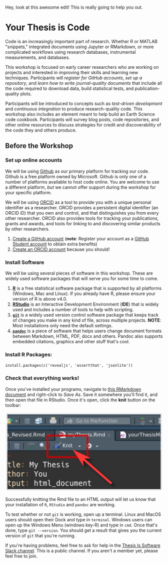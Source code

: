 Hey, look at this awesome edit!  This is really going to help you out.

# Your Thesis is Code

Code is an increasingly important part of research. Whether R or MATLAB "snippets," integrated documents using Jupyter or RMarkdown, or more complicated workflows using research databases, instrumental measurements, and databases.

This workshop is focused on early career researchers who are working on projects and interested in improving their skills and learning new techniques. Participants will _register for GitHub accounts_, _set up a repository_, and _learn how to write journal-quality documents_ that include all the code required to download data, build statistical tests, and publication-quality plots.

Participants will be introduced to concepts such as _test-driven development_ and _continuous integration_ to produce research-quality code. This workshop also includes an element meant to help build an Earth Science code cookbook. Participants will survey blog posts, code repositories, and other online resources to discuss strategies for credit and discoverability of the code they and others produce.

## Before the Workshop

### Set up online accounts

We will be using [Github](http://github.com) as our primary platform for tracking our code. Github is a free platform owned by Microsoft. Github is only one of a number of platforms available to host code online. You are welcome to use a different platform, _but_ we cannot offer support during the workshop for your specific platform.

We will be using [ORCID](http://orcid.org) as a tool to provide you with a unique personal identifier as a researcher. ORCID provides a persistent digital identifier (an ORCID iD) that you own and control, and that distinguishes you from every other researcher. ORCID also provides tools for tracking your publications, grants and awards, and tools for linking to and discovering similar products by other researchers.

1. [Create a GitHub account](http://github.com) (**note**: Register your account as a [GitHub Student account](https://education.github.com/students) to obtain extra benefits)
2. [Create an ORCID account](https://orcid.org/register) because you should!

### Install Software

We will be using several pieces of software in this workshop. These are widely used software packages that will serve you for some time to come.

1. [**R**](https://www.r-project.org/) is a free statistical software package that is supported by all platforms (Windows, Mac and Linux). If you already have R, please ensure your version of R is above v4.0.
2. [**RStudio**](https://rstudio.com/products/rstudio/download/) is an Interactive Development Environment (**IDE**) that is widely used and includes a number of tools to help with scripting.
3. [**`git`**](https://git-scm.com/book/en/v2/Getting-Started-Installing-Git) is a widely used version control software package that keeps track of changes you make in any kind of file, across multiple projects. **NOTE**: Most installations only need the default settings.
4. [**`pandoc`**](https://pandoc.org/installing.html) is a piece of software that helps users change document formats between Markdown, HTML, PDF, docx and others. Pandoc also supports embedded citations, graphics and other stuff that's cool.

### Install R Packages:

```
install.packages(c('revealjs', 'assertthat', 'jsonlite'))
```

### Check that everything works!

Once you've installed your programs, navigate to [this RMarkdown document](https://raw.githubusercontent.com/throughput-ec/ThesisIsCode/main/thesis/myThesis.Rmd) and right-click to _Save As_. Save it somewhere you'll find it, and then open that file in RStudio. Once it's open, click the **knit** button on the toolbar:

![](images/knitbutton.png)

Successfully knitting the Rmd file to an HTML output will let us know that your installation of `R`, `RStudio` and `pandoc` are working.

To test whether or not `git` is working, open up a terminal. Linux and MacOS users should open their Dock and type in `terminal`. Windows users can open up the Windows Menu (windows key-R) and type in `cmd`. Once that's done, type `git --version`. You should get a result that gives you the current version of `git` that you're running.

If you're having problems, feel free to ask for help in the [Thesis Is Software Slack channel](https://join.slack.com/t/thesisissoftware/shared_invite/zt-ibvwfx2a-0cYNiU011T1ixgxZnvun5Q). This is a public channel. If you aren't a member yet, please feel free to join.
